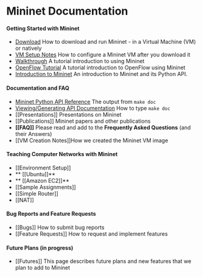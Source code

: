 Mininet Documentation
============

#### Getting Started with Mininet
* [Download](http://mininet.github.com/download) How to download and run Mininet - in a Virtual Machine (VM) or natively
* [VM Setup Notes](http://mininet.github.com/vm-setup-notes) How to configure a Mininet VM after you download it
* [Walkthrough](http://mininet.github.com/walkthrough) A tutorial introduction to using Mininet
* [OpenFlow Tutorial](http://www.openflow.org/wk/index.php/OpenFlow_Tutorial) A tutorial introduction to OpenFlow using Mininet
* [Introduction to Mininet](Introduction-to-Mininet) An introduction to Mininet and its Python API.

#### Documentation and FAQ
* [Mininet Python API Reference](http://mininet.github.com/api/hierarchy.html) The output from `make doc`
* [Viewing/Generating API Documentation](Mininet-API-Documentation) How to type `make doc`
* [[Presentations]] Presentations on Mininet
* [[Publications]] Mininet papers and other publications
* **[[FAQ]]** Please read and add to the **Frequently Asked Questions** (and their Answers)
* [[VM Creation Notes]]How we created the Mininet VM image

#### Teaching Computer Networks with Mininet
* [[Environment Setup]]
* ** [[Ubuntu]]**
* ** [[Amazon EC2]]**
* [[Sample Assignments]]
* [[Simple Router]]
* [[NAT]]

#### Bug Reports and Feature Requests
* [[Bugs]] How to submit bug reports
* [[Feature Requests]] How to request and implement features

#### Future Plans (in progress)
* [[Futures]] This page describes future plans and new features that we plan to add to Mininet

<!-- comment this out since it's obsolete
* [Release Plan](Release-Plan) Planning and task lists for Mininet releases
-->
